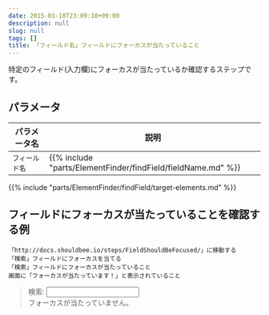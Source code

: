 ```yaml
---
date: 2015-03-18T23:09:10+09:00
description: null
slug: null
tags: []
title: 「フィールド名」フィールドにフォーカスが当たっていること
---
```


特定のフィールド(入力欄)にフォーカスが当たっているか確認するステップです。

## パラメータ

パラメータ名 | 説明
------|---------
`フィールド名` | {{% include "parts/ElementFinder/findField/fieldName.md" %}}

{{% include "parts/ElementFinder/findField/target-elements.md" %}}

## フィールドにフォーカスが当たっていることを確認する例

```
「http://docs.shouldbee.io/steps/FieldShouldBeFocused/」に移動する
「検索」フィールドにフォーカスを当てる
「検索」フィールドにフォーカスが当たっていること
画面に「フォーカスが当たっています！」と表示されていること
```

<blockquote>
<label>検索: <input type="text" id="sample_input"></label>
<div id="output">フォーカスが当たっていません。</div>
<script>
jQuery(function () {
  $("#sample_input").on("focusin", function () {
    $("#output").text("フォーカスが当たっています！");
  }).on("focusout", function () {
    $("#output").text("フォーカスが外れました。");
  });  
});
</script>
</blockquote>

[「フィールド名」フィールドに「値」と入力する]: /steps/FillField/
